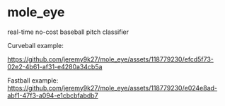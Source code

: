 # mole_eye

real-time no-cost baseball pitch classifier



Curveball example:


https://github.com/jeremy9k27/mole_eye/assets/118779230/efcd5f73-02e2-4b61-af31-e4280a34cb5a


Fastball example:
https://github.com/jeremy9k27/mole_eye/assets/118779230/e024e8ad-abf1-47f3-a094-e1cbcbfabdb7


